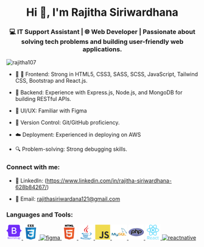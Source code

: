 <h1 align="center">Hi 👋, I'm Rajitha Siriwardhana</h1>
<h3 align="center">💻 IT Support Assistant | 🌐 Web Developer | Passionate about solving tech problems and building user-friendly web applications.</h3>

<p align="left"> <img src="https://komarev.com/ghpvc/?username=rajitha107&label=Profile%20views&color=0e75b6&style=flat" alt="rajitha107" /> </p>

- 🔭 🎨 Frontend: Strong in HTML5, CSS3, SASS, SCSS, JavaScript, Tailwind CSS, Bootstrap and React.js.

- 🚀 Backend: Experience with Express.js, Node.js, and MongoDB for building RESTful APIs.

- 📱 UI/UX: Familiar with Figma

- 📝 Version Control: Git/GitHub proficiency.

- ☁️ Deployment: Experienced in deploying on AWS

- 🔍 Problem-solving: Strong debugging skills.

<h3 align="left">Connect with me:</h3>
<p align="left">
  
- 💼 LinkedIn: (https://www.linkedin.com/in/rajitha-siriwardhana-628b84267/)
  
- 📧 Email: rajithasiriwardana121@gmail.com
</p>

<h3 align="left">Languages and Tools:</h3>
<p align="left"> <a href="https://getbootstrap.com" target="_blank" rel="noreferrer"> <img src="https://raw.githubusercontent.com/devicons/devicon/master/icons/bootstrap/bootstrap-plain-wordmark.svg" alt="bootstrap" width="40" height="40"/> </a> <a href="https://www.w3schools.com/css/" target="_blank" rel="noreferrer"> <img src="https://raw.githubusercontent.com/devicons/devicon/master/icons/css3/css3-original-wordmark.svg" alt="css3" width="40" height="40"/> </a> <a href="https://www.figma.com/" target="_blank" rel="noreferrer"> <img src="https://www.vectorlogo.zone/logos/figma/figma-icon.svg" alt="figma" width="40" height="40"/> </a> <a href="https://www.w3.org/html/" target="_blank" rel="noreferrer"> <img src="https://raw.githubusercontent.com/devicons/devicon/master/icons/html5/html5-original-wordmark.svg" alt="html5" width="40" height="40"/> </a> <a href="https://www.java.com" target="_blank" rel="noreferrer"> <img src="https://raw.githubusercontent.com/devicons/devicon/master/icons/java/java-original.svg" alt="java" width="40" height="40"/> </a> <a href="https://developer.mozilla.org/en-US/docs/Web/JavaScript" target="_blank" rel="noreferrer"> <img src="https://raw.githubusercontent.com/devicons/devicon/master/icons/javascript/javascript-original.svg" alt="javascript" width="40" height="40"/> </a> <a href="https://www.mysql.com/" target="_blank" rel="noreferrer"> <img src="https://raw.githubusercontent.com/devicons/devicon/master/icons/mysql/mysql-original-wordmark.svg" alt="mysql" width="40" height="40"/> </a> <a href="https://www.php.net" target="_blank" rel="noreferrer"> <img src="https://raw.githubusercontent.com/devicons/devicon/master/icons/php/php-original.svg" alt="php" width="40" height="40"/> </a> <a href="https://reactjs.org/" target="_blank" rel="noreferrer"> <img src="https://raw.githubusercontent.com/devicons/devicon/master/icons/react/react-original-wordmark.svg" alt="react" width="40" height="40"/> </a> <a href="https://reactnative.dev/" target="_blank" rel="noreferrer"> <img src="https://reactnative.dev/img/header_logo.svg" alt="reactnative" width="40" height="40"/> </a> </p>

